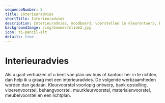 ```yaml
---
sequenceNumber: 5
title: Interieuradvies
shortTitle: Interieuradvies
description: Interieuradvies, moodboard, voorstellen in kleurontwerp, bankopstelling, vloeren, behang, muurkleur, materialen, meubel en een lichtplan.
backgroundImage: /img/banner/slide2.jpg
icon: ti-pencil-alt
details: true
---
```

# Interieuradvies

Als u gaat verhuizen of u bent van plan uw huis of kantoor her in te richten, dan help ik u graag met een interieuradvies.
De volgende werkzaamheden worden dan gedaan.
Kleurvoorstel voorlopig ontwerp,
bank opstelling, vloerenvoorstel, behangvoorstel, muurkleurvoorstel, materialenvoorstel, meubelvoorstel en een lichtplan.